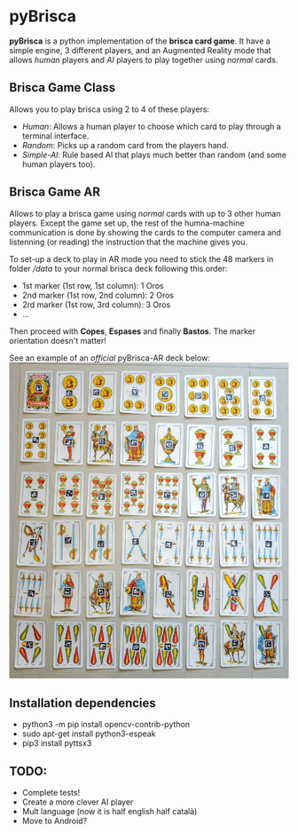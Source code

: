# pyBrisca
**pyBrisca** is a python implementation of the **brisca card game**. 
It have a simple engine, 3 different players, and an Augmented Reality mode
that allows *human* players and *AI* players to play together using *normal* cards.

## Brisca Game Class
Allows you to play brisca using 2 to 4 of these players:
* *Human*: Allows a human player to choose which card to play through a terminal interface.
* *Random*: Picks up a random card from the players hand. 
* *Simple-AI*: Rule based AI that plays much better than random (and some human players too).

## Brisca Game AR
Allows to play a brisca game using *normal* cards with up to 3 other human players. 
Except the game set up, the rest of the humna-machine communication is done by showing the cards
to the computer camera and listenning (or reading) the instruction that the machine gives you.

To set-up a deck to play in AR mode you need to stick the 48 markers in folder */data* to your 
normal brisca deck following this order:
* 1st marker (1st row, 1st column): 1 Oros
* 2nd marker (1st row, 2nd column): 2 Oros
* 2rd marker (1st row, 3rd column): 3 Oros
* ...

Then proceed with **Copes**, **Espases** and finally **Bastos**.
The marker orientation doesn't matter!

See an example of an *official* pyBrisca-AR deck below:
![](./data/brisca_ar_deck.jpg)

## Installation dependencies
* python3 -m pip install opencv-contrib-python
* sudo apt-get install python3-espeak
* pip3 install pyttsx3

## TODO:
* Complete tests!
* Create a more clever AI player
* Mult language (now it is half english half català)
* Move to Android?
